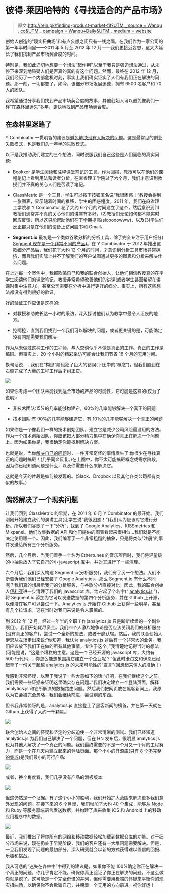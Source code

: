 # 彼得·莱因哈特的《寻找适合的产品市场》

> 原文:[http://rein.pk/finding-product-market-fit?UTM _ source = Wanqu . co&UTM _ campaign = Wanqu+Daily&UTM _ medium = website](http://rein.pk/finding-product-market-fit?utm_source=wanqu.co&utm_campaign=Wanqu+Daily&utm_medium=website)

创始人创造的“现实扭曲场”和有点妄想之间只有一线之隔。在我们作为一家公司的第一年半时间里——2011 年 5 月至 2012 年 12 月——我们更接近妄想，这大大延长了我们找到产品市场契合度的时间。

特别是，我如此迫切地想要一个想法“起作用”,以至于我只是强迫想法通过，从未停下来深刻地质疑人们是否真的真的有这个问题。然而，最终在 2012 年 12 月，我们经历了一个内部危机时刻，事实上我们确实证实了人们有我们正在解决的问题。那一刻，一切都变了，如今，该细分市场发展迅速，拥有 6500 名客户和 70 人的团队。

我希望通过分享我们找到产品市场契合度的故事，其他创始人可以避免像我们一样“在森林里迷失”多年，更快地找到产品市场契合度。

## 在森林里迷路了

Y Combinator 一贯明智的建议是[避免解决没有人解决的问题](http://paulgraham.com/startupideas.html)。这是最常见的创业失败模式，也是我们头一年半的失败模式。

以下是我推动我们建立的三个想法，同时说服我们自己这些是人们面临的真实问题:

*   Bookxor 是学生阅读和注释课堂笔记的工具。作为回报，教授可以在他们的课程笔记上看到用法和读者分析。在麻省理工学院过了六个月，我们才意识到教授们并不真的关心人们是否读了笔记。

*   ClassMetric 是一个工具，学生可以按下按钮匿名说“我很困惑！”教授会得到一张图表，显示随着时间的推移，学生的困惑程度。2011 年，我们在麻省理工学院和 Y Combinator 花了大约 6 个月的时间建立了这个，然后意识到(1)教授们通常并不真的关心他们的讲座有多好，(2)教授们无论如何都不能实时回应反馈，所以这只能帮助他们在下学期提高(slooooowww)，以及(3)学生们反正都只是在他们的设备上访问脸书和 Gmail。

*   **Segment.io** 最初是一个类似谷歌分析的分析工具，除了完全专注于用户细分( [Segment 现在是一个非常不同的产品](https://segment.com/))。在 Y Combinator 于 2012 年推出这款细分产品后，我们花了大约 12 个月的时间，才意识到分析工具市场异常拥挤，而且我们实际上并不了解我们的客户试图通过更多的图表和分析来解决什么问题。

在上述每一个案例中，我都欺骗自己和我的联合创始人，让他们相信教授真的在乎学生阅读他们的课堂笔记，教授非常希望改善他们的讲课(或者学生甚至希望在讲课时集中注意力)，甚至公司需要在分析中进行更好的细分。事实上，所有这些想法都没有得到很好的验证。

好的验证工作应该是这样的:

*   对教授和助教长达一小时的采访，深入探讨他们认为教学中最令人沮丧的地方。

*   挖啊挖，直到我们找到一个我们可以解决的问题，或者更关键的是，可能确定没有问题需要我们解决。

作为从未做过这种工作的工程师，与人交谈似乎不像是真正的工作。真正的工作是编码。但事实上，20 个小时的精彩采访可能会让我们节省 18 个月的无用时间。

换句话说……我们在“构思”阶段犯了巨大的错误(下图中的“概念”)，但我们直到在右侧完成了大量的工程工作后才纠正它。

![](../Images/ce024e0c6ee2477970a171c58305e407.png)

如果你考虑一个团队未能找到适合市场的产品的可能性，它可能是这样的(仅为了说明):

*   非技术团队:15%的几率能够构建它，60%的几率能够解决一个真正的问题

*   技术团队:有 90%的几率能够建造它，有 10%的几率能够解决一个真正的问题

如果你是一个像我们一样的技术创始团队，建立它是减少公司风险最没用的方法。作为一个技术创始团队，你应该把大部分精力集中在确保你真正在解决一个问题上。因为如果你是，我很确定你能找到解决方案。

也就是说，当你[解决自己的问题](https://gettingreal.37signals.com/ch02_Whats_Your_Problem.php)时，一件非常奇怪的事情发生了:你很少在寻找真正的问题时搞砸！(几乎同义反复。)在上图中，你不太可能搞砸概念或需求阶段，因为你已经知道问题是什么，以及你需要什么来解决它。

这就是今天的片段是如何被发现的。(Slack、Dropbox 以及其他各类公司都有类似的故事。)

## 偶然解决了一个现实问题

让我们回到 ClassMetric 的早期，在 2011 年 6 月 Y Combinator 的最开始。我们刚刚开始建立我们的演讲工具(让学生说“我很困惑！”)我们认为应该对它进行分析。所以我们谷歌了一下“分析”，找到了 Google Analytics、KISSmetrics 和 Mixpanel。他们收集数据的 API 和他们提供的图表看起来很相似…我们就是不能决定使用哪一个。因此，我们编写了一个非常粗糙的抽象，只是将类似“注册”的事件发送给所有三个分析服务。

然后，几个月后，当我们着手一个名为 Ethertunes 的音乐项目时，我们将轻量级的小抽象放入了它自己的小 javascript 库中，并对其进行了一些清理。

六个月后，我们深入构建 Segment.io(分析服务)，我们有了另一个想法。人们不断告诉我们他们已经安装了 Google Analytics，那么 Segment.io 有什么不同呢？我们真的想展示我们的分析服务，与谷歌分析直接对比。因此，我的联合创始人[伊利亚](https://twitter.com/ivolo)进一步清理了我们的 javascript 库，给它起了个名字(“ [analytics.js](https://github.com/segmentio/analytics.js) ”)，将 Segment.io 添加为它可以发送数据的第四个分析服务，并在 Github 上开源，以便潜在客户可以尝试一下。Analytics.js 开始在 Github 上获得一些明星，甚至有几个拉请求，这在当时对我们来说是令人震惊的。

到 2012 年 12 月，经过一年半的全职工作(analytics.js 只是断断续续的一个副业项目)，我们开始耗尽资金。我们四个人激烈地争论是否应该关闭我们的分析服务(没有真正的客户)，尝试一个全新的想法，或者干脆认输。然后，我的联合创始人伊恩从左场走出来说:“你知道，我认为 analytics.js 背后有一个非常大的业务。我们应该放下我们正在做的所有其他事情，专注于这个。”我清楚地记得当时的想法(可能是说，“这是个糟糕的主意。这是一个已经开源的 javascript 库，大约有 500 行代码……你怎么能想象围绕它建立一个企业呢？”但此时[卡尔文](https://twitter.com/calvinfo)和伊恩已经起草了一份关于超越 analytics.js 的未来可能性的“宣言”(回想起来惊人的准确！)

我感到非常怀疑，以至于我说了一些大意如下的话:“好吧，在我们继续这个之前，我们需要一些证据来证明这里确实存在问题。”我们决定建立一个登陆页面，解释 analytics.js 和它所解决的数据路由问题。然后我们把网页放在黑客新闻上。我原以为它会被完全忽略，我们会继续前进，尝试别的东西。

但令我非常惊讶的是，analytics.js 直接登上了黑客新闻的榜首，并在第一天就在 Github 上获得了大约一千颗星。

![](../Images/858bf6653fa03510017053b3f34fbf4c.png)

联合创始人之间的怀疑和坚定的分歧迫使一个非常清晰的测试。我们已经知道 analytics.js 为我们自己解决了一个问题，但在 HN 发布后，很明显 analytics.js 也为其他人解决了一个真正的问题。我们最终需要的不是一个月又一个月的工程努力，而是一个在几天内建立起来的登陆页面。那个小小的开源库([只有 8 个不完整的集成](https://github.com/segmentio/analytics.js/blob/f56b2932cd08e7b74e384b4ffc270a759398f91a/analytics.js))是我们最小的可行产品:

![](../Images/f0506f43830830dd3938491d55e72520.png)

或者，换个角度看，我们几乎没有产品的滑板版本:

![](../Images/af096c13a6f1c9a1c34875051c05a233.png)

但这仍然是一个证据。有了这个小小的胜利，我们开始扩大范围来解决更多我们意外发现的问题。在接下来的 6 个月里，我们增加了大约 40 个集成，能够从 Node 和 Ruby 等服务器端语言发送数据，并构建了库来收集 iOS 和 Android 上的移动应用程序中的数据。

![](../Images/2abed65ae40011c4af2ac8dd25db0b9a.png)

最近，我们推出了将你所有的网络和移动数据轻松加载到数据仓库的功能。对于细分市场来说，现在仍处于早期阶段，我们的客户还有一大堆问题需要解决。但是，一旦我们发现了问题的最初部分，深入研究就会以新的方式获得难以置信的回报、乐趣和挑战。

我从可悲的“迷失在森林中”中得到的建议是，如果你不能 100%确定你正在解决一个真正的问题，你几乎肯定不能。确保你真正验证了你正在解决的问题。不这么做你就是疯了。这可能是一个完全奇怪的并列，但你需要用极端的怀疑来平衡你的现实扭曲场，以确保你不会欺骗自己，并朝着一个无用的方向前进。祝你好运！